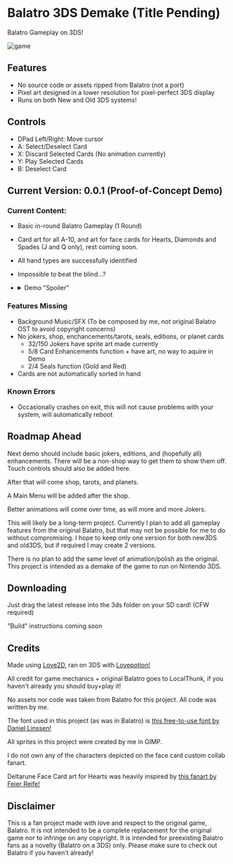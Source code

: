 # Balatro 3DS Demake (Title Pending)

Balatro Gameplay on 3DS!

![game](https://i.imgur.com/QxNKM6q.png)

## Features

* No source code or assets ripped from Balatro (not a port)
* Pixel art designed in a lower resolution for pixel-perfect 3DS display
* Runs on both New and Old 3DS systems!

## Controls

* DPad Left/Right: Move cursor
* A: Select/Deselect Card
* X: Discard Selected Cards (No animation currently)
* Y: Play Selected Cards
* B: Deselect Card

## Current Version: 0.0.1 (Proof-of-Concept Demo)

### Current Content:

* Basic in-round Balatro Gameplay (1 Round)
* Card art for all A-10, and art for face cards for Hearts, Diamonds and Spades (J and Q only), rest coming soon.
* All hand types are successfully identified
* Impossible to beat the blind...?

* <details>
  <summary>Demo "Spoiler"</summary>
  
  L,R and DPad Down activate the effects of Shortcut, Four Fingers, and Smeared Joker, maybe you could use that to your advantage...
  
</details>

### Features Missing

* Background Music/SFX (To be composed by me, not original Balatro OST to avoid copyright concerns)
* No jokers, shop, enchancements/tarots, seals, editions, or planet cards
  * 32/150 Jokers have sprite art made currently
  * 5/8 Card Enhancements function + have art, no way to aquire in Demo
  * 2/4 Seals function (Gold and Red)
* Cards are not automatically sorted in hand

### Known Errors

* Occasionally crashes on exit, this will not cause problems with your system, will automatically reboot

## Roadmap Ahead

Next demo should include basic jokers, editions, and (hopefully all) enhancements. There will be a non-shop way to get them to show them off. Touch controls should also be added here.

After that will come shop, tarots, and planets.

A Main Menu will be added after the shop.

Better animations will come over time, as will more and more Jokers.

This will likely be a long-term project. Currently I plan to add all gameplay features from the original Balatro, but that may not be possible for me to do without compromising. I hope to keep only one version for both new3DS and old3DS, but if required I may create 2 versions.

There is no plan to add the same level of animation/polish as the original. This project is intended as a demake of the game to run on Nintendo 3DS.

## Downloading

Just drag the latest release into the 3ds folder on your SD card! (CFW required)

"Build" instructions coming soon

## Credits

Made using [Love2D](https://love2d.org/), ran on 3DS with [Lovepotion!](https://lovebrew.org/)

All credit for game mechanics + original Balatro goes to LocalThunk, if you haven't already you should buy+play it!

No assets nor code was taken from Balatro for this project. All code was written by me.

The font used in this project (as was in Balatro) is [this free-to-use font by Daniel Linssen!](https://managore.itch.io/m6x11)

All sprites in this project were created by me in GIMP.

I do not own any of the characters depicted on the face card custom collab fanart.

Deltarune Face Card art for Hearts was heavily inspired by [this fanart by Feier Reife!](https://bsky.app/profile/feierreife.bsky.social/post/3lsdjoqzz4c2k)

## Disclaimer

This is a fan project made with love and respect to the original game, Balatro. It is not intended to be a complete replacement for the original game nor to infringe on any copyright. It is intended for preexisting Balatro fans as a novelty (Balatro on a 3DS) only. Please make sure to check out Balatro if you haven't already!